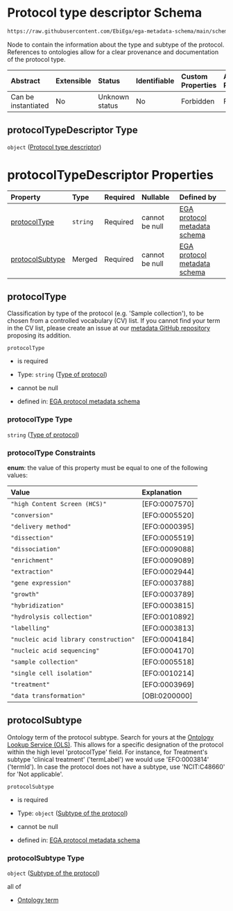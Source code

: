 # Protocol type descriptor Schema

```txt
https://raw.githubusercontent.com/EbiEga/ega-metadata-schema/main/schemas/EGA.protocol.json#/properties/protocolTypeDescriptor
```

Node to contain the information about the type and subtype of the protocol. References to ontologies allow for a clear provenance and documentation of the protocol type.

| Abstract            | Extensible | Status         | Identifiable | Custom Properties | Additional Properties | Access Restrictions | Defined In                                                                       |
| :------------------ | :--------- | :------------- | :----------- | :---------------- | :-------------------- | :------------------ | :------------------------------------------------------------------------------- |
| Can be instantiated | No         | Unknown status | No           | Forbidden         | Forbidden             | none                | [EGA.protocol.json\*](../../../schemas/EGA.protocol.json "open original schema") |

## protocolTypeDescriptor Type

`object` ([Protocol type descriptor](ega-9-properties-protocol-type-descriptor.md))

# protocolTypeDescriptor Properties

| Property                            | Type     | Required | Nullable       | Defined by                                                                                                                                                                                                                                                                  |
| :---------------------------------- | :------- | :------- | :------------- | :-------------------------------------------------------------------------------------------------------------------------------------------------------------------------------------------------------------------------------------------------------------------------- |
| [protocolType](#protocoltype)       | `string` | Required | cannot be null | [EGA protocol metadata schema](ega-9-properties-protocol-type-descriptor-properties-type-of-protocol.md "https://raw.githubusercontent.com/EbiEga/ega-metadata-schema/main/schemas/EGA.protocol.json#/properties/protocolTypeDescriptor/properties/protocolType")           |
| [protocolSubtype](#protocolsubtype) | Merged   | Required | cannot be null | [EGA protocol metadata schema](ega-9-properties-protocol-type-descriptor-properties-subtype-of-the-protocol.md "https://raw.githubusercontent.com/EbiEga/ega-metadata-schema/main/schemas/EGA.protocol.json#/properties/protocolTypeDescriptor/properties/protocolSubtype") |

## protocolType

Classification by type of the protocol (e.g. 'Sample collection'), to be chosen from a controlled vocabulary (CV) list. If you cannot find your term in the CV list, please create an issue at our [metadata GitHub repository](https://github.com/EbiEga/ega-metadata-schema/issues/new/choose) proposing its addition.

`protocolType`

* is required

* Type: `string` ([Type of protocol](ega-9-properties-protocol-type-descriptor-properties-type-of-protocol.md))

* cannot be null

* defined in: [EGA protocol metadata schema](ega-9-properties-protocol-type-descriptor-properties-type-of-protocol.md "https://raw.githubusercontent.com/EbiEga/ega-metadata-schema/main/schemas/EGA.protocol.json#/properties/protocolTypeDescriptor/properties/protocolType")

### protocolType Type

`string` ([Type of protocol](ega-9-properties-protocol-type-descriptor-properties-type-of-protocol.md))

### protocolType Constraints

**enum**: the value of this property must be equal to one of the following values:

| Value                                 | Explanation    |
| :------------------------------------ | :------------- |
| `"high Content Screen (HCS)"`         | \[EFO:0007570] |
| `"conversion"`                        | \[EFO:0005520] |
| `"delivery method"`                   | \[EFO:0000395] |
| `"dissection"`                        | \[EFO:0005519] |
| `"dissociation"`                      | \[EFO:0009088] |
| `"enrichment"`                        | \[EFO:0009089] |
| `"extraction"`                        | \[EFO:0002944] |
| `"gene expression"`                   | \[EFO:0003788] |
| `"growth"`                            | \[EFO:0003789] |
| `"hybridization"`                     | \[EFO:0003815] |
| `"hydrolysis collection"`             | \[EFO:0010892] |
| `"labelling"`                         | \[EFO:0003813] |
| `"nucleic acid library construction"` | \[EFO:0004184] |
| `"nucleic acid sequencing"`           | \[EFO:0004170] |
| `"sample collection"`                 | \[EFO:0005518] |
| `"single cell isolation"`             | \[EFO:0010214] |
| `"treatment"`                         | \[EFO:0003969] |
| `"data transformation"`               | \[OBI:0200000] |

## protocolSubtype

Ontology term of the protocol subtype. Search for yours at the [Ontology Lookup Service (OLS)](https://www.ebi.ac.uk/ols/index). This allows for a specific designation of the protocol within the high level 'protocolType' field. For instance, for Treatment's subtype 'clinical treatment' ('termLabel') we would use 'EFO:0003814' ('termId'). In case the protocol does not have a subtype, use 'NCIT:C48660' for 'Not applicable'.

`protocolSubtype`

* is required

* Type: `object` ([Subtype of the protocol](ega-9-properties-protocol-type-descriptor-properties-subtype-of-the-protocol.md))

* cannot be null

* defined in: [EGA protocol metadata schema](ega-9-properties-protocol-type-descriptor-properties-subtype-of-the-protocol.md "https://raw.githubusercontent.com/EbiEga/ega-metadata-schema/main/schemas/EGA.protocol.json#/properties/protocolTypeDescriptor/properties/protocolSubtype")

### protocolSubtype Type

`object` ([Subtype of the protocol](ega-9-properties-protocol-type-descriptor-properties-subtype-of-the-protocol.md))

all of

* [Ontology term](ega-4-defs-ontology-term.md "check type definition")
